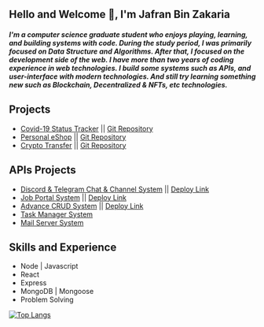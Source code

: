 ## Hello and Welcome 👋, I'm Jafran Bin Zakaria

##### I'm a computer science graduate student who enjoys playing, learning, and building systems with code. During the study period, I was primarily focused on Data Structure and Algorithms. After that, I focused on the development side of the web. I have more than two years of coding experience in web technologies. I build some systems such as APIs, and user-interface with modern technologies. And still try learning something new such as Blockchain, Decentralized & NFTs, etc technologies.

## Projects 
* [Covid-19 Status Tracker](https://jaifan.github.io/covid-tracking-app/) || [Git Repository](https://github.com/Jaifan/covid-19-tracker)
* [Personal eShop](https://jaifan.github.io/web-commerce/#/) || [Git Repository](https://github.com/Jaifan/web-shop)
* [Crypto Transfer](https://jaifan.github.io/krpto_webapp/) || [Git Repository](https://github.com/Jaifan/Crypto_webApp)

## APIs Projects
* [Discord & Telegram Chat & Channel System](https://github.com/Jaifan/Discord-Chat-Channel-room-system-API-) || [Deploy Link](https://discord-system-jaifan.herokuapp.com/)
* [Job Portal System](https://github.com/Jaifan/job-api) || [Deploy Link](https://job-api-jaifan.herokuapp.com/)
* [Advance CRUD System](https://github.com/Jaifan/Store-API) || [Deploy Link](https://product-crud-api-jaifan.herokuapp.com/)
* [Task Manager System](https://github.com/Jaifan/Task_Manager)
* [Mail Server System](https://github.com/Jaifan/MailServer) 

## Skills and Experience
* Node | Javascript
* React
* Express
* MongoDB | Mongoose
* Problem Solving

[![Top Langs](https://github-readme-stats.vercel.app/api/top-langs/?username=Jaifan&layout=compact)](https://github.com/Jaifan/github-readme-stats)


